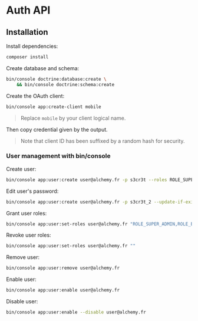 # Auth API

## Installation

Install dependencies:

```bash
composer install
```

Create database and schema:

```bash
bin/console doctrine:database:create \
    && bin/console doctrine:schema:create
```

Create the OAuth client:

```bash
bin/console app:create-client mobile
```

> Replace `mobile` by your client logical name.

Then copy credential given by the output.

> Note that client ID has been suffixed by a random hash for security.

### User management with bin/console

Create user:
```bash
bin/console app:user:create user@alchemy.fr -p s3cr3t --roles ROLE_SUPER_ADMIN
```

Edit user's password:
```bash
bin/console app:user:create user@alchemy.fr -p s3cr3t_2 --update-if-exist
```

Grant user roles:
```bash
bin/console app:user:set-roles user@alchemy.fr "ROLE_SUPER_ADMIN,ROLE_EDITOR"
```

Revoke user roles:
```bash
bin/console app:user:set-roles user@alchemy.fr ""
```

Remove user:
```bash
bin/console app:user:remove user@alchemy.fr
```

Enable user:
```bash
bin/console app:user:enable user@alchemy.fr
```

Disable user:
```bash
bin/console app:user:enable --disable user@alchemy.fr
```
